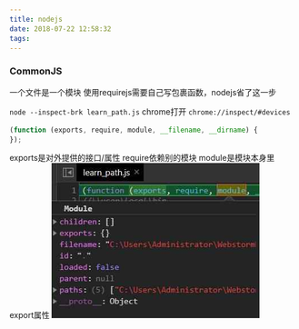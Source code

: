 ```yaml
---
title: nodejs
date: 2018-07-22 12:58:32
tags:
---
```

### CommonJS
一个文件是一个模块
使用requirejs需要自己写包裹函数，nodejs省了这一步

`node --inspect-brk learn_path.js`
chrome打开
`chrome://inspect/#devices`
```javascript
(function (exports, require, module, __filename, __dirname) { 
});
```
exports是对外提供的接口/属性
require依赖别的模块
module是模块本身里export属性
![nodemodule](/images/nodemodule.jpg)



